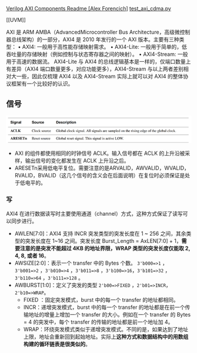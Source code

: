 [Verilog AXI Components Readme [Alex Forencich]](http://alexforencich.com/wiki/en/verilog/axi/readme)
[test\_axi\_cdma.py](https://github.com/alexforencich/verilog-axi/blob/master/tb/axi_cdma/test_axi_cdma.py)

[[UVM]]

AXI 是 ARM AMBA（AdvancedMicrocontroller Bus Architecture，高级微控制器总线架构）的一部分，AXI4 是 2010 年发行的一个 AXI 版本。主要有三种类型：
• AXI4: 一般用于高性能存储映射需求。
• AXI4-Lite: 一般用于简单的，低吞吐量的存储映射（例如控制与状态寄存器之间的映射）。
• AXI4-Stream: 一般用于高速的数据流。
AXI4-Lite 与 AXI4 的总线逻辑基本是一样的，仅端口数量上有差异（AXI4 端口数量更多，对应功能更多），AXI4-Stream 与以上两者差别相对大一些，因此仅梳理 AXI4 以及 AXI4-Stream 实际上就可以对 AXI4 的整体协议框架有一个比较好的认识。

## 信号
![](https://raw.githubusercontent.com/acdefg/cdn/main/obsidian/202307231808460.png)
- AXI 的组件都使用相同的时钟信号 ACLK。输入信号都在 ACLK 的上升沿被采样，输出信号的变化都发生在 ACLK 上升沿之后。
- ARESETn采用低电平复位。需要注意的是ARVALID，AWVALID，WVALID，RVALID，BVALID（这几个信号的含义会在后面说明）在复位时必须保证是处于低电平的。

### 写
AXI4 在进行数据读写时主要使用通道（channel）方式，这种方式保证了读写可以同步进行。
- AWLEN[7:0]：AXI4 支持 INCR 突发类型的突发长度在 1 ~ 256 之间，其余类型的突发长度在 1~16 之间。突发长度 Burst_Length = AxLEN[7:0] + 1，**需要注意的是突发不能超过 4KB 的地址界限，WRAP 类型的突发长度仅能取 2, 4, 8, 或者 16**。
- AWSIZE[2:0]：表示一个 transfer 中的 Bytes 个数。 `3'b000=>1` ，`3'b001=>2` ，`3'b010=>4` ，`3'b011=>8` ，`3'b100=>16`，`3'b101=>32` ，`3'b110=>64` ，`3'b111=>128` 。
- AWBURST[1:0]：定义了突发的类型 `2'b00=>FIXED` ，`2'b01=>INCR`，`2'b10=>WRAP`。
	- FIXED ：固定突发模式，burst 中的每一个 transfer 的地址都相同。
	- INCR：递增突发模式，burst 中的每一个 transfer 的地址都是在前一个传输地址的增量上增加一个 transfer 的大小。例如在一个 transfer 的 Bytes = 4 的突发中，每个 transfer 的传输的地址都是前一个地址加 4。
	- WRAP：环绕突发模式类似于递增突发模式。不同的是，如果达到了地址上限，地址会重新回到起始地址。实际上**这种方式和数据结构中的用数组构建的循环链表是很类似的**。

